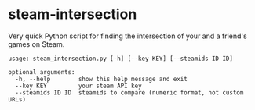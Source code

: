 # steam-intersection
Very quick Python script for finding the intersection of your and a friend's games on Steam.

```
usage: steam_intersection.py [-h] [--key KEY] [--steamids ID ID]

optional arguments:
  -h, --help        show this help message and exit
  --key KEY         your steam API key
  --steamids ID ID  steamids to compare (numeric format, not custom URLs)
```
